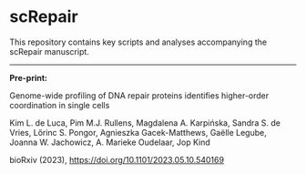 # scRepair

This repository contains key scripts and analyses accompanying the scRepair manuscript.

_____
**Pre-print:**

Genome-wide profiling of DNA repair proteins identifies higher-order coordination in single cells

Kim L. de Luca, Pim M.J. Rullens, Magdalena A. Karpińska, Sandra S. de Vries, Lőrinc S. Pongor, Agnieszka Gacek-Matthews, Gaëlle Legube, Joanna W. Jachowicz, A. Marieke Oudelaar, Jop Kind

bioRxiv (2023), https://doi.org/10.1101/2023.05.10.540169
